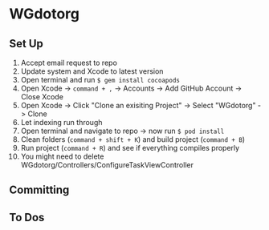 # WGdotorg

## Set Up

1. Accept email request to repo
2. Update system and Xcode to latest version
3. Open terminal and run `$ gem install cocoapods`
4. Open Xcode -> `command + ,` -> Accounts -> Add GitHub Account -> Close Xcode
5. Open Xcode -> Click "Clone an exisiting Project" -> Select "WGdotorg" -> Clone
6. Let indexing run through
7. Open terminal and navigate to repo -> now run `$ pod install`
8. Clean folders (`command + shift + K`) and build project (`command + B`)
9. Run project (`command + R`) and see if everything compiles properly
10. You might need to delete WGdotorg/Controllers/ConfigureTaskViewController

## Committing

## To Dos
